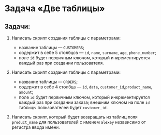 # Задача «Две таблицы»

## Задачи:

1. Написать скрипт создания таблицы с параметрами:
   - название таблицы — `CUSTOMERS`;
   - содержит в себе 5 столбцов — `id`, `name`, `surname`, `age`, `phone_number`;
   - поле `id` будет первичным ключом, который инкрементируется каждый раз при создании пользователя.
2. Написать скрипт создания таблицы с параметрами:
   - название таблицы — `ORDERS`;
   - содержит в себе 4 столбца — `id`, `date`, `customer_id`,`product_name`, `amount`;
   - поле `id` будет первичным ключом, который инкрементируется каждый раз при создании заказа;
внешним ключом на поле `id` таблицы пользователей будет `customer_id`.

3. Написать скрипт, который будет возвращать из таблиц поля `product_name` для пользователей с именем `alexey` независимо от регистра ввода имени.